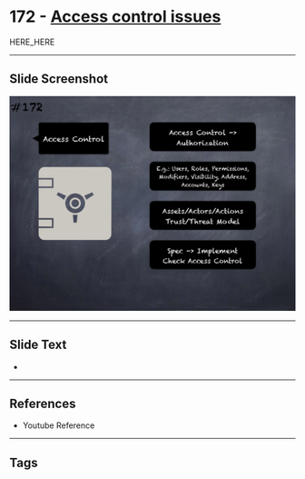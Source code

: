 # 172 - [Access control issues](Access%20control%20issues.md)

HERE_HERE

___
## Slide Screenshot
![0172.png](../images/pitfalls_and_best_practices201/172.png)
___
## Slide Text
- 
___
## References
- Youtube Reference
___
## Tags